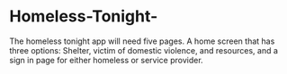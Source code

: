 # Homeless-Tonight-
The homeless tonight app will need five pages. A home screen that has three options: Shelter, victim of domestic violence, and resources, and a sign in page for either homeless or service provider.
